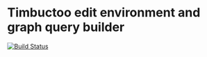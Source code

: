 Timbuctoo edit environment and graph query builder
===

[![Build Status](https://travis-ci.org/HuygensING/timbuctoo-edit-client.svg?branch=master)](https://travis-ci.org/HuygensING/timbuctoo-edit-client)
